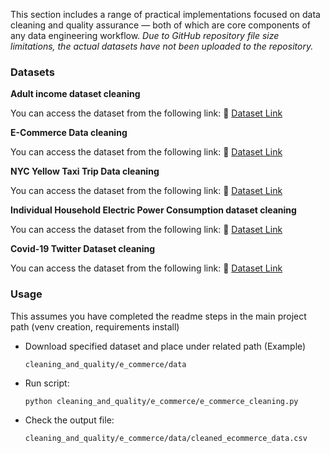This section includes a range of practical implementations focused on data cleaning and quality assurance — both of which are core components of any data engineering workflow. *Due to GitHub repository file size limitations, the actual datasets have not been uploaded to the repository.*

### Datasets

**Adult income dataset cleaning**

You can access the dataset from the following link: 🔗 [Dataset Link ](https://www.kaggle.com/datasets/wenruliu/adult-income-dataset)

**E-Commerce Data cleaning**

You can access the dataset from the following link: 🔗 [Dataset Link ](https://www.kaggle.com/datasets/carrie1/ecommerce-data)

**NYC Yellow Taxi Trip Data cleaning**

You can access the dataset from the following link: 🔗 [Dataset Link ](https://www.kaggle.com/datasets/elemento/nyc-yellow-taxi-trip-data?resource=download)

**Individual Household Electric Power Consumption dataset cleaning**

You can access the dataset from the following link: 🔗 [Dataset Link ](https://archive.ics.uci.edu/dataset/235/individual+household+electric+power+consumption)

**Covid-19 Twitter Dataset cleaning**

You can access the dataset from the following link: 🔗 [Dataset Link ](https://www.kaggle.com/datasets/arunavakrchakraborty/covid19-twitter-dataset)

### Usage 
This assumes you have completed the readme steps in the main project path (venv creation, requirements install)

- Download specified dataset and place under related path  (Example) 
    ```
    cleaning_and_quality/e_commerce/data
    ```
- Run script:
    ```
    python cleaning_and_quality/e_commerce/e_commerce_cleaning.py
    ```

- Check the output file:
    ```
    cleaning_and_quality/e_commerce/data/cleaned_ecommerce_data.csv
    ```

